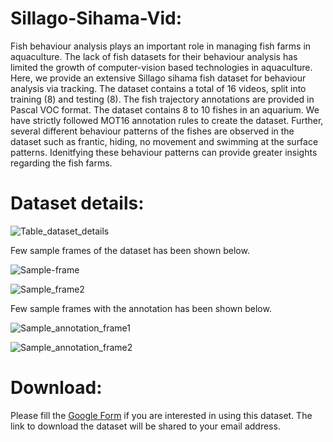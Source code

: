 # Sillago-Sihama-Vid:
Fish behaviour analysis plays an important role in managing fish farms in aquaculture. The lack of fish datasets for their behaviour analysis has limited the growth of computer-vision based technologies in aquaculture. Here, we provide an extensive Sillago sihama fish dataset for behaviour analysis via tracking. The dataset contains  a total of 16 videos, split into training (8) and testing (8).  The fish trajectory annotations are provided in Pascal VOC format. The dataset contains 8 to 10 fishes in an aquarium. We have strictly followed MOT16 annotation rules to create the dataset.  Further, several different behaviour patterns of the fishes are observed in the dataset such as frantic, hiding, no movement and swimming at the surface patterns. Idenitfying these behaviour patterns can provide greater insights regarding the fish farms.
# Dataset details:
![Table_dataset_details](https://user-images.githubusercontent.com/91935551/138856329-d9bb2cfd-c3bd-4907-9c52-b514b648a994.PNG)

Few sample frames of the dataset has been shown below. 

![Sample-frame](https://user-images.githubusercontent.com/91935551/138845151-fd0ae478-b48e-48b3-9b0f-b22968e4a110.png)

![Sample_frame2](https://user-images.githubusercontent.com/91935551/138845180-0beb1b4e-449a-4375-8afd-6d676024fcb2.png)

Few sample frames with the annotation has been shown below.

![Sample_annotation_frame1](https://user-images.githubusercontent.com/91935551/138845218-646663ed-7325-438d-9e56-62f969e391cd.PNG)

![Sample_annotation_frame2](https://user-images.githubusercontent.com/91935551/138845232-e8494f0c-ad12-488d-b3ed-33816b49d1e8.PNG)

# Download:
Please fill the [Google Form](https://docs.google.com/forms/d/e/1FAIpQLSfHf5dBdDdPlKJ6eNuCGXqt_wSLJpL7Im5X31-DZtRdfK255g/viewform) if you are interested in using this dataset. The link to download the dataset will be shared to your email address. 
